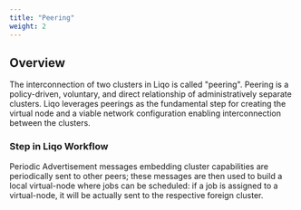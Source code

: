 ```yaml
---
title: "Peering"
weight: 2
---
```


## Overview

The interconnection of two clusters in Liqo is called "peering". Peering is a policy-driven, voluntary, and direct relationship of administratively separate clusters. Liqo leverages peerings as the fundamental step for creating the virtual node and a viable network configuration enabling interconnection between the clusters.

### Step in Liqo Workflow

Periodic Advertisement messages embedding cluster capabilities are periodically sent to other peers; these messages are
then used to build a local virtual-node where jobs can be scheduled: if a job is assigned to a 
virtual-node, it will be actually sent to the respective foreign cluster.
